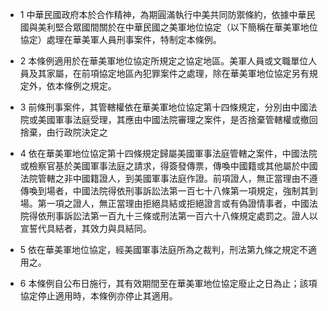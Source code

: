 * 1 中華民國政府本於合作精神，為期圓滿執行中美共同防禦條約，依據中華民國與美利堅合眾國間關於在中華民國之美軍地位協定（以下簡稱在華美軍地位協定）處理在華美軍人員刑事案件，特制定本條例。

* 2 本條例適用於在華美軍地位協定所規定之協定地區。美軍人員或文職單位人員及其家屬，在前項協定地區內犯罪案件之處理，除在華美軍地位協定另有規定外，依本條例之規定。

* 3 前條刑事案件，其管轄權依在華美軍地位協定第十四條規定，分別由中國法院或美國軍事法庭受理，其應由中國法院審理之案件，是否捨棄管轄權或撤回捨棄，由行政院決定之

* 4 依在華美軍地位協定第十四條規定歸屬美國軍事法庭管轄之案件，中國法院或檢察官基於美國軍事法庭之請求，得簽發傳票，傳喚中國籍或其他屬於中國法院管轄之非中國籍證人，到美國軍事法庭作證。前項證人，無正當理由不遵傳喚到場者，中國法院得依刑事訴訟法第一百七十八條第一項規定，強制其到場。第一項之證人，無正當理由拒絕具結或拒絕證言或有偽證情事者，中國法院得依刑事訴訟法第一百九十三條或刑法第一百六十八條規定處罰之。證人以宣誓代具結者，其效力與具結同。

* 5 依在華美軍地位協定，經美國軍事法庭所為之裁判，刑法第九條之規定不適用之。

* 6 本條例自公布日施行，其有效期間至在華美軍地位協定廢止之日為止；該項協定停止適用時，本條例亦停止其適用。

